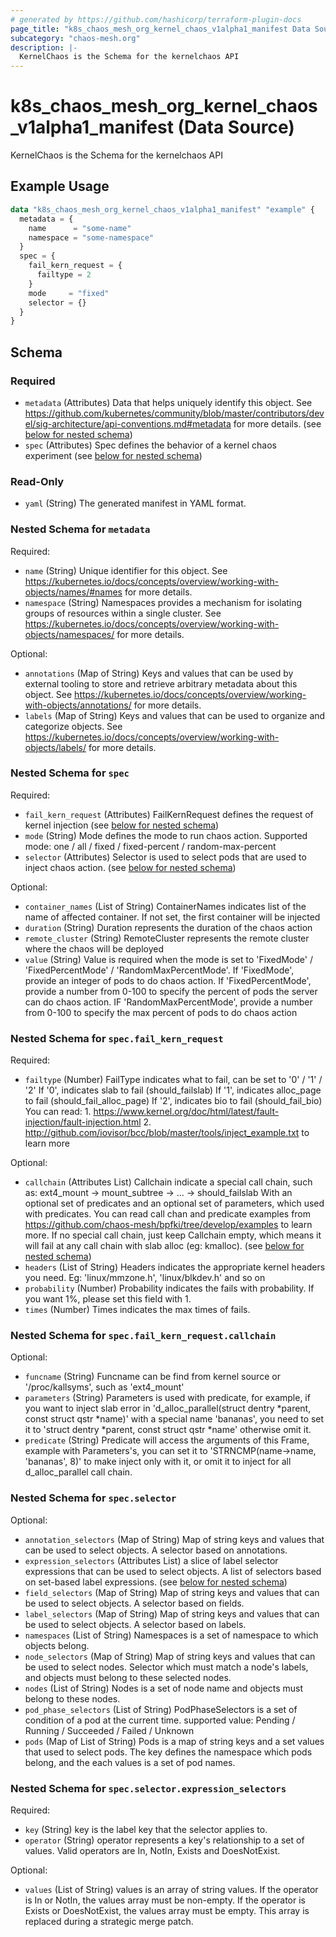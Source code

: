 ```yaml
---
# generated by https://github.com/hashicorp/terraform-plugin-docs
page_title: "k8s_chaos_mesh_org_kernel_chaos_v1alpha1_manifest Data Source - terraform-provider-k8s"
subcategory: "chaos-mesh.org"
description: |-
  KernelChaos is the Schema for the kernelchaos API
---
```


# k8s_chaos_mesh_org_kernel_chaos_v1alpha1_manifest (Data Source)

KernelChaos is the Schema for the kernelchaos API

## Example Usage

```terraform
data "k8s_chaos_mesh_org_kernel_chaos_v1alpha1_manifest" "example" {
  metadata = {
    name      = "some-name"
    namespace = "some-namespace"
  }
  spec = {
    fail_kern_request = {
      failtype = 2
    }
    mode     = "fixed"
    selector = {}
  }
}
```

<!-- schema generated by tfplugindocs -->
## Schema

### Required

- `metadata` (Attributes) Data that helps uniquely identify this object. See https://github.com/kubernetes/community/blob/master/contributors/devel/sig-architecture/api-conventions.md#metadata for more details. (see [below for nested schema](#nestedatt--metadata))
- `spec` (Attributes) Spec defines the behavior of a kernel chaos experiment (see [below for nested schema](#nestedatt--spec))

### Read-Only

- `yaml` (String) The generated manifest in YAML format.

<a id="nestedatt--metadata"></a>
### Nested Schema for `metadata`

Required:

- `name` (String) Unique identifier for this object. See https://kubernetes.io/docs/concepts/overview/working-with-objects/names/#names for more details.
- `namespace` (String) Namespaces provides a mechanism for isolating groups of resources within a single cluster. See https://kubernetes.io/docs/concepts/overview/working-with-objects/namespaces/ for more details.

Optional:

- `annotations` (Map of String) Keys and values that can be used by external tooling to store and retrieve arbitrary metadata about this object. See https://kubernetes.io/docs/concepts/overview/working-with-objects/annotations/ for more details.
- `labels` (Map of String) Keys and values that can be used to organize and categorize objects. See https://kubernetes.io/docs/concepts/overview/working-with-objects/labels/ for more details.


<a id="nestedatt--spec"></a>
### Nested Schema for `spec`

Required:

- `fail_kern_request` (Attributes) FailKernRequest defines the request of kernel injection (see [below for nested schema](#nestedatt--spec--fail_kern_request))
- `mode` (String) Mode defines the mode to run chaos action. Supported mode: one / all / fixed / fixed-percent / random-max-percent
- `selector` (Attributes) Selector is used to select pods that are used to inject chaos action. (see [below for nested schema](#nestedatt--spec--selector))

Optional:

- `container_names` (List of String) ContainerNames indicates list of the name of affected container. If not set, the first container will be injected
- `duration` (String) Duration represents the duration of the chaos action
- `remote_cluster` (String) RemoteCluster represents the remote cluster where the chaos will be deployed
- `value` (String) Value is required when the mode is set to 'FixedMode' / 'FixedPercentMode' / 'RandomMaxPercentMode'. If 'FixedMode', provide an integer of pods to do chaos action. If 'FixedPercentMode', provide a number from 0-100 to specify the percent of pods the server can do chaos action. IF 'RandomMaxPercentMode', provide a number from 0-100 to specify the max percent of pods to do chaos action

<a id="nestedatt--spec--fail_kern_request"></a>
### Nested Schema for `spec.fail_kern_request`

Required:

- `failtype` (Number) FailType indicates what to fail, can be set to '0' / '1' / '2' If '0', indicates slab to fail (should_failslab) If '1', indicates alloc_page to fail (should_fail_alloc_page) If '2', indicates bio to fail (should_fail_bio) You can read: 1. https://www.kernel.org/doc/html/latest/fault-injection/fault-injection.html 2. http://github.com/iovisor/bcc/blob/master/tools/inject_example.txt to learn more

Optional:

- `callchain` (Attributes List) Callchain indicate a special call chain, such as: ext4_mount -> mount_subtree -> ... -> should_failslab With an optional set of predicates and an optional set of parameters, which used with predicates. You can read call chan and predicate examples from https://github.com/chaos-mesh/bpfki/tree/develop/examples to learn more. If no special call chain, just keep Callchain empty, which means it will fail at any call chain with slab alloc (eg: kmalloc). (see [below for nested schema](#nestedatt--spec--fail_kern_request--callchain))
- `headers` (List of String) Headers indicates the appropriate kernel headers you need. Eg: 'linux/mmzone.h', 'linux/blkdev.h' and so on
- `probability` (Number) Probability indicates the fails with probability. If you want 1%, please set this field with 1.
- `times` (Number) Times indicates the max times of fails.

<a id="nestedatt--spec--fail_kern_request--callchain"></a>
### Nested Schema for `spec.fail_kern_request.callchain`

Optional:

- `funcname` (String) Funcname can be find from kernel source or '/proc/kallsyms', such as 'ext4_mount'
- `parameters` (String) Parameters is used with predicate, for example, if you want to inject slab error in 'd_alloc_parallel(struct dentry *parent, const struct qstr *name)' with a special name 'bananas', you need to set it to 'struct dentry *parent, const struct qstr *name' otherwise omit it.
- `predicate` (String) Predicate will access the arguments of this Frame, example with Parameters's, you can set it to 'STRNCMP(name->name, 'bananas', 8)' to make inject only with it, or omit it to inject for all d_alloc_parallel call chain.



<a id="nestedatt--spec--selector"></a>
### Nested Schema for `spec.selector`

Optional:

- `annotation_selectors` (Map of String) Map of string keys and values that can be used to select objects. A selector based on annotations.
- `expression_selectors` (Attributes List) a slice of label selector expressions that can be used to select objects. A list of selectors based on set-based label expressions. (see [below for nested schema](#nestedatt--spec--selector--expression_selectors))
- `field_selectors` (Map of String) Map of string keys and values that can be used to select objects. A selector based on fields.
- `label_selectors` (Map of String) Map of string keys and values that can be used to select objects. A selector based on labels.
- `namespaces` (List of String) Namespaces is a set of namespace to which objects belong.
- `node_selectors` (Map of String) Map of string keys and values that can be used to select nodes. Selector which must match a node's labels, and objects must belong to these selected nodes.
- `nodes` (List of String) Nodes is a set of node name and objects must belong to these nodes.
- `pod_phase_selectors` (List of String) PodPhaseSelectors is a set of condition of a pod at the current time. supported value: Pending / Running / Succeeded / Failed / Unknown
- `pods` (Map of List of String) Pods is a map of string keys and a set values that used to select pods. The key defines the namespace which pods belong, and the each values is a set of pod names.

<a id="nestedatt--spec--selector--expression_selectors"></a>
### Nested Schema for `spec.selector.expression_selectors`

Required:

- `key` (String) key is the label key that the selector applies to.
- `operator` (String) operator represents a key's relationship to a set of values. Valid operators are In, NotIn, Exists and DoesNotExist.

Optional:

- `values` (List of String) values is an array of string values. If the operator is In or NotIn, the values array must be non-empty. If the operator is Exists or DoesNotExist, the values array must be empty. This array is replaced during a strategic merge patch.
